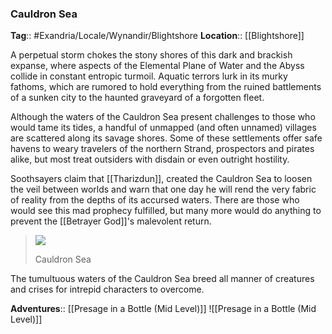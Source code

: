 ### Cauldron Sea
**Tag**:: #Exandria/Locale/Wynandir/Blightshore
**Location**:: [[Blightshore]]

A perpetual storm chokes the stony shores of this dark and brackish expanse, where aspects of the Elemental Plane of Water and the Abyss collide in constant entropic turmoil. Aquatic terrors lurk in its murky fathoms, which are rumored to hold everything from the ruined battlements of a sunken city to the haunted graveyard of a forgotten fleet.

Although the waters of the Cauldron Sea present challenges to those who would tame its tides, a handful of unmapped (and often unnamed) villages are scattered along its savage shores. Some of these settlements offer safe havens to weary travelers of the northern Strand, prospectors and pirates alike, but most treat outsiders with disdain or even outright hostility.

Soothsayers claim that [[Tharizdun]], created the Cauldron Sea to loosen the veil between worlds and warn that one day he will rend the very fabric of reality from the depths of its accursed waters. There are those who would see this mad prophecy fulfilled, but many more would do anything to prevent the [[Betrayer God]]'s malevolent return.

> ![](https://media.dndbeyond.com/compendium-images/egtw/yDOyqyOocErRgYJK/03-25.png)
> 
> Cauldron Sea

The tumultuous waters of the Cauldron Sea breed all manner of creatures and crises for intrepid characters to overcome.

**Adventures**:: [[Presage in a Bottle (Mid Level)]]
![[Presage in a Bottle (Mid Level)]]